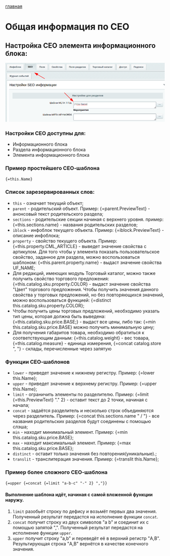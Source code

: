 [главная](../../readme.md)

# Общая информация по СЕО

## Настройка СЕО элемента информационного блока:

![](images/1.png)

### Настройки СЕО доступны для:

- Информационного блока
- Раздела информационного блока
- Элемента информационного блока

### Пример простейшего СЕО-шаблона

```text
{=this.Name}
```

### Список зарезервированных слов:

- `this` - означает текущий объект;
- `parent` - родительский объект. Пример: {=parent.PreviewText} - анонсовый текст родительского раздела;
- `sections` - родительские секции начиная с верхнего уровня. пример: {=this.sections.name} - названия родительских разделов;
- `iblock` - инфоблок текущего объекта. Пример: {=iblock.PreviewText} - описание инфоблока;
- `property` - свойство текущего объекта. Пример: {=this.property.CML_ARTICLE} - выведет значение свойства с артикулом. Для того чтобы у элемента показать пользовательское свойство, заданное для раздела, можно воспользоваться шаблоном: {=this.parent.property.name} - выдаст значение свойства UF_NAME;
- Для редакций, имеющих модуль Торговый каталог, можно также получить свойство торгового предложения: {=this.catalog.sku.property.COLOR} - выдаст значение свойства "Цвет" торгового предложения. Чтобы получить значения данного свойства у торговых предложений, но без повторяющихся значений, можно воспользоваться функцией: {=distinct this.catalog.sku.property.COLOR};
- Чтобы получить цены торговых предложений, необходимо указать тип цены, которая должна быть выведена:{=this.catalog.sku.price.BASE;} - выдаст все цены, либо так: {=min this.catalog.sku.price.BASE} можно получить минимальную цену;
- Для получения габаритов товара, необходимо обратиться к соответствующим данным: {=this.catalog.weight} - вес товара, {=this.catalog.measure} - единица измерения, {=concat catalog.store ", "} - склады, перечисленные через запятую

### Функции СЕО-шаблонов

- `lower` - приведет значение к нижнему регистру. Пример: {=lower this.Name};
- `upper` - приведет значение к верхнему регистру. Пример: {=upper this.Name};
- `limit` - ограничить элементы по разделителю. Пример: {=limit {=this.PreviewText} "." 2} - оставит текст до 2 точки, начиная с начала;
- `concat` - задаётся разделитель и несколько строк объединяются через разделитель. Пример: {=concat this.sections.name " / "} - все названия родительских разделов будут соединены с помощью слэша;
- `min` - находит минимальный элемент. Пример: {=min this.catalog.sku.price.BASE};
- `max` - находит максимальный элемент. Пример: {=max this.catalog.sku.price.BASE};
- `distinct` - оставит только значения без повторения(уникальные).;
- `translit` - транслитерация значения. Пример: {=translit this.Name};

### Пример более сложного СЕО-шаблона

```text
{=upper {=concat {=limit "a-b-c" "-" 2} ","}}
```

#### Выполнение шаблона идёт, начиная с самой вложенной функции наружу.

1) `limit` разобьёт строку по дефису и возьмёт первых два значения. Полученный результат передастся на исполнение функции `concat`. 
2) `concat` получит строку из двух символов "a b" и соединит их с помощью запятой ",". Полученный результат передастся на исполнение функции `upper`. 
3) `upper` получит строку "a,b" и переведёт её в верхний регистр "A,B". Результирующая строка "A,B" вернётся в качестве конечного значения.
